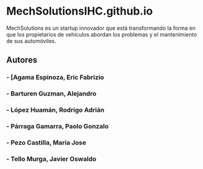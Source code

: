# MechSolutionsIHC.github.io

MechSolutions es un startup innovador que está transformando la forma en que los propietarios de vehículos abordan los problemas y el mantenimiento de sus automóviles.

## Autores
### - [Agama Espinoza, Eric Fabrizio
### - Barturen Guzman, Alejandro
### - López Huamán, Rodrigo Adrián
### - Párraga Gamarra, Paolo Gonzalo
### - Pezo Castilla, Maria Jose
### - Tello Murga, Javier Oswaldo
